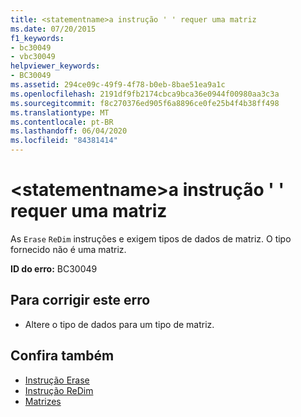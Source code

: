 ```yaml
---
title: <statementname>a instrução ' ' requer uma matriz
ms.date: 07/20/2015
f1_keywords:
- bc30049
- vbc30049
helpviewer_keywords:
- BC30049
ms.assetid: 294ce09c-49f9-4f78-b0eb-8bae51ea9a1c
ms.openlocfilehash: 2191df9fb2174cbca9bca36e0944f00980aa3c3a
ms.sourcegitcommit: f8c270376ed905f6a8896ce0fe25b4f4b38ff498
ms.translationtype: MT
ms.contentlocale: pt-BR
ms.lasthandoff: 06/04/2020
ms.locfileid: "84381414"
---
```

# <a name="statementname-statement-requires-an-array"></a>\<statementname>a instrução ' ' requer uma matriz
As `Erase` `ReDim` instruções e exigem tipos de dados de matriz. O tipo fornecido não é uma matriz.  
  
 **ID do erro:** BC30049  
  
## <a name="to-correct-this-error"></a>Para corrigir este erro  
  
- Altere o tipo de dados para um tipo de matriz.  
  
## <a name="see-also"></a>Confira também

- [Instrução Erase](../language-reference/statements/erase-statement.md)
- [Instrução ReDim](../language-reference/statements/redim-statement.md)
- [Matrizes](../programming-guide/language-features/arrays/index.md)
